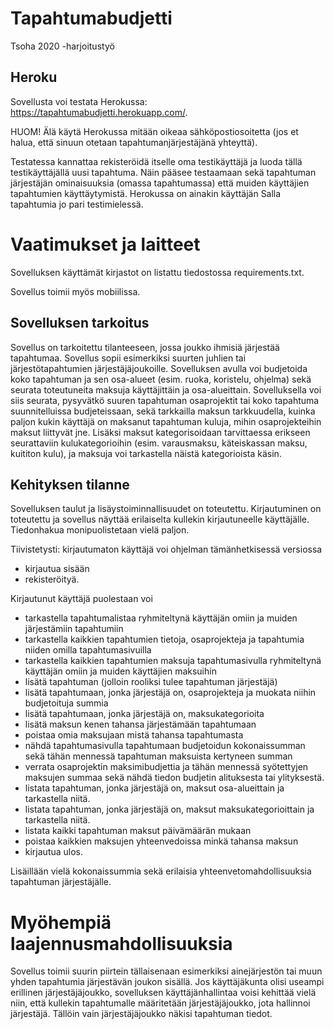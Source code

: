 # Tapahtumabudjetti
Tsoha 2020 -harjoitustyö

## Heroku
Sovellusta voi testata Herokussa: https://tapahtumabudjetti.herokuapp.com/.

HUOM! Älä käytä Herokussa mitään oikeaa sähköpostiosoitetta (jos et halua, että sinuun otetaan tapahtumanjärjestäjänä yhteyttä).

Testatessa kannattaa rekisteröidä itselle oma testikäyttäjä ja luoda tällä testikäyttäjällä uusi tapahtuma.
Näin pääsee testaamaan sekä tapahtuman järjestäjän ominaisuuksia (omassa tapahtumassa) että muiden käyttäjien tapahtumien käyttäytymistä.
Herokussa on ainakin käyttäjän Salla tapahtumia jo pari testimielessä.

# Vaatimukset ja laitteet

Sovelluksen käyttämät kirjastot on listattu tiedostossa requirements.txt.

Sovellus toimii myös mobiilissa.

## Sovelluksen tarkoitus
Sovellus on tarkoitettu tilanteeseen, jossa joukko ihmisiä järjestää tapahtumaa. Sovellus sopii esimerkiksi suurten juhlien tai järjestötapahtumien järjestäjäjoukoille.
Sovelluksen avulla voi budjetoida koko tapahtuman ja sen osa-alueet (esim. ruoka, koristelu, ohjelma) sekä seurata toteutuneita maksuja käyttäjittäin ja osa-alueittain.
Sovelluksella voi siis seurata, pysyvätkö suuren tapahtuman osaprojektit tai koko tapahtuma suunnitelluissa budjeteissaan, sekä tarkkailla maksun tarkkuudella, kuinka paljon kukin käyttäjä on maksanut tapahtuman kuluja, mihin osaprojekteihin maksut liittyvät jne. 
Lisäksi maksut kategorisoidaan tarvittaessa erikseen seurattaviin kulukategorioihin (esim. varausmaksu, käteiskassan maksu, kuititon kulu), ja maksuja voi tarkastella näistä kategorioista käsin.

## Kehityksen tilanne
Sovelluksen taulut ja lisäystoiminnallisuudet on toteutettu. Kirjautuminen on toteutettu ja sovellus näyttää erilaiselta kullekin kirjautuneelle käyttäjälle. Tiedonhakua monipuolistetaan vielä paljon.

Tiivistetysti: kirjautumaton käyttäjä voi ohjelman tämänhetkisessä versiossa
* kirjautua sisään
* rekisteröityä.

Kirjautunut käyttäjä puolestaan voi
* tarkastella tapahtumalistaa ryhmiteltynä käyttäjän omiin ja muiden järjestämiin tapahtumiin
* tarkastella kaikkien tapahtumien tietoja, osaprojekteja ja tapahtumia niiden omilla tapahtumasivuilla
* tarkastella kaikkien tapahtumien maksuja tapahtumasivulla ryhmiteltynä käyttäjän omiin ja muiden käyttäjien maksuihin
* lisätä tapahtuman (jolloin rooliksi tulee tapahtuman järjestäjä)
* lisätä tapahtumaan, jonka järjestäjä on, osaprojekteja ja muokata niihin budjetoituja summia
* lisätä tapahtumaan, jonka järjestäjä on, maksukategorioita
* lisätä maksun kenen tahansa järjestämään tapahtumaan
* poistaa omia maksujaan mistä tahansa tapahtumasta
* nähdä tapahtumasivulla tapahtumaan budjetoidun kokonaissumman sekä tähän mennessä tapahtuman maksuista kertyneen summan
* verrata osaprojektin maksimibudjettia ja tähän mennessä syötettyjen maksujen summaa sekä nähdä tiedon budjetin alituksesta tai ylityksestä.
* listata tapahtuman, jonka järjestäjä on, maksut osa-alueittain ja tarkastella niitä.
* listata tapahtuman, jonka järjestäjä on, maksut maksukategorioittain ja tarkastella niitä.
* listata kaikki tapahtuman maksut päivämäärän mukaan
* poistaa kaikkien maksujen yhteenvedoissa minkä tahansa maksun
* kirjautua ulos.

Lisäillään vielä kokonaissummia sekä erilaisia yhteenvetomahdollisuuksia tapahtuman järjestäjälle.

# Myöhempiä laajennusmahdollisuuksia
Sovellus toimii suurin piirtein tällaisenaan esimerkiksi ainejärjestön tai muun yhden tapahtumia järjestävän joukon sisällä. 
Jos käyttäjäkunta olisi useampi erillinen järjestäjäjoukko, sovelluksen käyttäjänhallintaa voisi kehittää vielä niin, että kullekin tapahtumalle määritetään järjestäjäjoukko, jota hallinnoi järjestäjä.
Tällöin vain järjestäjäjoukko näkisi tapahtuman tiedot.
